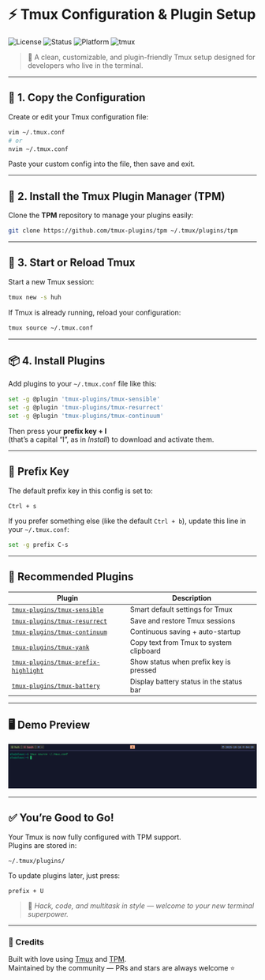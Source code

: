 # ⚡ Tmux Configuration & Plugin Setup

![License](https://img.shields.io/badge/license-MIT-green?style=flat-square)
![Status](https://img.shields.io/badge/status-stable-blue?style=flat-square)
![Platform](https://img.shields.io/badge/platform-linux%20%7C%20macos-lightgrey?style=flat-square)
![tmux](https://img.shields.io/badge/tmux-%3E%3D3.0-brightgreen?style=flat-square)

> 🚀 A clean, customizable, and plugin-friendly Tmux setup designed for developers who live in the terminal.

---

## 🧩 1. Copy the Configuration

Create or edit your Tmux configuration file:

```bash
vim ~/.tmux.conf
# or
nvim ~/.tmux.conf
```

Paste your custom config into the file, then save and exit.

---

## 🔧 2. Install the Tmux Plugin Manager (TPM)

Clone the **TPM** repository to manage your plugins easily:

```bash
git clone https://github.com/tmux-plugins/tpm ~/.tmux/plugins/tpm
```

---

## 🚀 3. Start or Reload Tmux

Start a new Tmux session:
```bash
tmux new -s huh
```

If Tmux is already running, reload your configuration:
```bash
tmux source ~/.tmux.conf
```

---

## 📦 4. Install Plugins

Add plugins to your `~/.tmux.conf` file like this:

```bash
set -g @plugin 'tmux-plugins/tmux-sensible'
set -g @plugin 'tmux-plugins/tmux-resurrect'
set -g @plugin 'tmux-plugins/tmux-continuum'
```

Then press your **prefix key + I**  
(that’s a capital “I”, as in *Install*) to download and activate them.

---

## 🧠 Prefix Key

The default prefix key in this config is set to:
```
Ctrl + s
```

If you prefer something else (like the default `Ctrl + b`), update this line in your `~/.tmux.conf`:

```bash
set -g prefix C-s
```

---

## 🧰 Recommended Plugins

| Plugin | Description |
|--------|--------------|
| [`tmux-plugins/tmux-sensible`](https://github.com/tmux-plugins/tmux-sensible) | Smart default settings for Tmux |
| [`tmux-plugins/tmux-resurrect`](https://github.com/tmux-plugins/tmux-resurrect) | Save and restore Tmux sessions |
| [`tmux-plugins/tmux-continuum`](https://github.com/tmux-plugins/tmux-continuum) | Continuous saving + auto-startup |
| [`tmux-plugins/tmux-yank`](https://github.com/tmux-plugins/tmux-yank) | Copy text from Tmux to system clipboard |
| [`tmux-plugins/tmux-prefix-highlight`](https://github.com/tmux-plugins/tmux-prefix-highlight) | Show status when prefix key is pressed |
| [`tmux-plugins/tmux-battery`](https://github.com/tmux-plugins/tmux-battery) | Display battery status in the status bar |

---

## 🖥️ Demo Preview

![Tmux_Demo](https://github.com/Anganba/ImagesHostedOnGitHub/blob/1b5523a21bcb9b26acd348def8a813b9a2097ca8/tmux.png)

---

## ✅ You’re Good to Go!

Your Tmux is now fully configured with TPM support.  
Plugins are stored in:
```
~/.tmux/plugins/
```

To update plugins later, just press:
```
prefix + U
```

> 🦄 *Hack, code, and multitask in style — welcome to your new terminal superpower.*

---

### 🧡 Credits

Built with love using [Tmux](https://github.com/tmux/tmux) and [TPM](https://github.com/tmux-plugins/tpm).  
Maintained by the community — PRs and stars are always welcome ⭐
